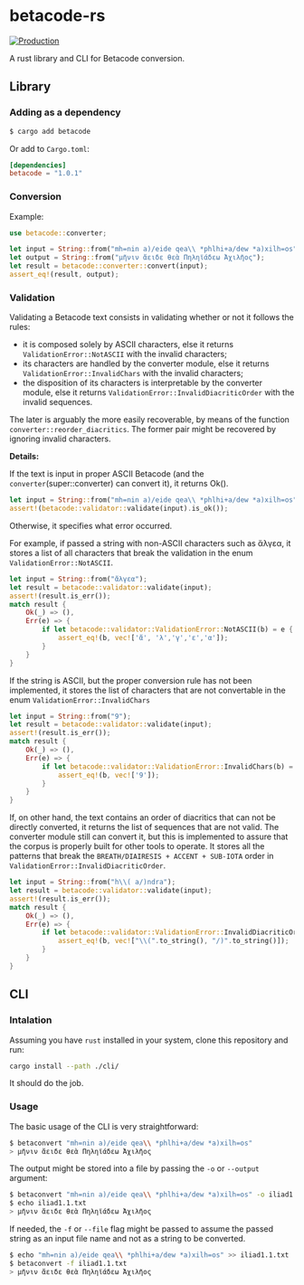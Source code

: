 # betacode-rs

[![Production](https://github.com/caiogeraldes/betacode-rs/actions/workflows/rust-production.yml/badge.svg)](https://github.com/caiogeraldes/betacode-rs/actions/workflows/rust-production.yml)

A rust library and CLI for Betacode conversion.

## Library

### Adding as a dependency

```bash
$ cargo add betacode
```

Or add to `Cargo.toml`:

```toml
[dependencies]
betacode = "1.0.1"
```

### Conversion

Example:

```rust
use betacode::converter;

let input = String::from("mh=nin a)/eide qea\\ *phlhi+a/dew *a)xilh=os");
let output = String::from("μῆνιν ἄειδε θεὰ Πηληϊάδεω Ἀχιλῆος");
let result = betacode::converter::convert(input);
assert_eq!(result, output);
```

### Validation

Validating a Betacode text consists in validating whether or not it follows the rules:

- it is composed solely by ASCII characters, else it returns `ValidationError::NotASCII` with the invalid characters;
- its characters are handled by the converter module, else it returns `ValidationError::InvalidChars` with the invalid characters;
- the disposition of its characters is interpretable by the converter module, else it returns `ValidationError::InvalidDiacriticOrder` with the invalid sequences.

The later is arguably the more easily recoverable, by means of the function `converter::reorder_diacritics`.
The former pair might be recovered by ignoring invalid characters.

**Details:**

If the text is input in proper ASCII Betacode (and the `converter`(super::converter) can convert it), it
returns Ok().

```rust
let input = String::from("mh=nin a)/eide qea\\ *phlhi+a/dew *a)xilh=os");
assert!(betacode::validator::validate(input).is_ok());
```

Otherwise, it specifies what error occurred.

For example, if passed a string with non-ASCII characters such as ἄλγεα,
 it stores a list of all characters that break the validation in the enum
 `ValidationError::NotASCII`.
    
 ```rust
 let input = String::from("ἄλγεα");
 let result = betacode::validator::validate(input);
 assert!(result.is_err());
 match result {
     Ok(_) => (),
     Err(e) => {
         if let betacode::validator::ValidationError::NotASCII(b) = e {
             assert_eq!(b, vec!['ἄ', 'λ','γ','ε','α']);
         }
     }
 }
 ```

 If the string is ASCII, but the proper conversion rule has not been implemented, it stores
 the list of characters that are not convertable in the enum `ValidationError::InvalidChars`

```rust
let input = String::from("9");
let result = betacode::validator::validate(input);
assert!(result.is_err());
match result {
    Ok(_) => (),
    Err(e) => {
        if let betacode::validator::ValidationError::InvalidChars(b) = e {
            assert_eq!(b, vec!['9']);
        }
    }
}
```

If, on other hand, the text contains an order of diacritics that can not
be directly converted, it returns the list of sequences that are not valid.
The converter module still can convert it, but this is implemented to assure
that the corpus is properly built for other tools to operate.
It stores all the patterns that break the `BREATH/DIAIRESIS + ACCENT + SUB-IOTA`
order in `ValidationError::InvalidDiacriticOrder`.


 ```rust
 let input = String::from("h\\( a/)ndra");
 let result = betacode::validator::validate(input);
 assert!(result.is_err());
 match result {
     Ok(_) => (),
     Err(e) => {
         if let betacode::validator::ValidationError::InvalidDiacriticOrder(b) = e {
             assert_eq!(b, vec!["\\(".to_string(), "/)".to_string()]);
         }
     }
 }
 ```


## CLI

### Intalation

Assuming you have `rust` installed in your system, clone this repository and run:

```bash
cargo install --path ./cli/
```

It should do the job.

### Usage

The basic usage of the CLI is very straightforward:

```bash
$ betaconvert "mh=nin a)/eide qea\\ *phlhi+a/dew *a)xilh=os"
> μῆνιν ἄειδε θεὰ Πηληϊάδεω Ἀχιλῆος
```

The output might be stored into a file by passing the `-o` or `--output` argument:

```bash
$ betaconvert "mh=nin a)/eide qea\\ *phlhi+a/dew *a)xilh=os" -o iliad1.1.txt
$ echo iliad1.1.txt
> μῆνιν ἄειδε θεὰ Πηληϊάδεω Ἀχιλῆος
```

If needed, the `-f` or `--file` flag might be passed to assume the passed string as an input file name and not as a string to be converted.

```bash
$ echo "mh=nin a)/eide qea\\ *phlhi+a/dew *a)xilh=os" >> iliad1.1.txt
$ betaconvert -f iliad1.1.txt
> μῆνιν ἄειδε θεὰ Πηληϊάδεω Ἀχιλῆος
```
